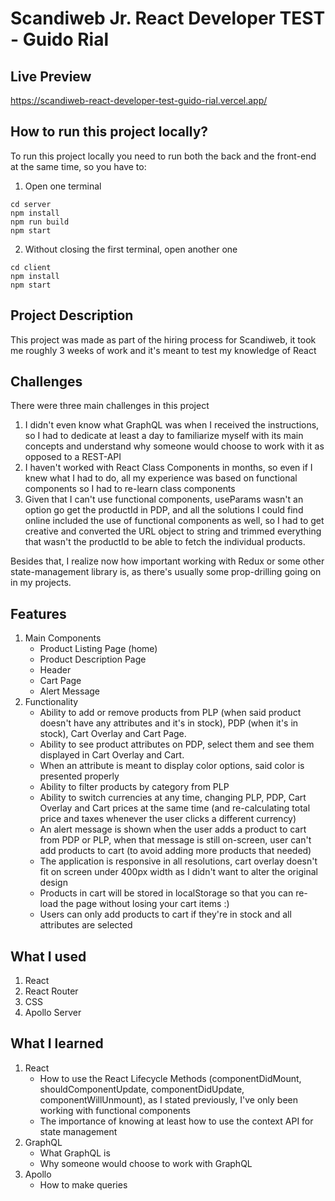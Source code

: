 # Scandiweb Jr. React Developer TEST - Guido Rial

## Live Preview
https://scandiweb-react-developer-test-guido-rial.vercel.app/

## How to run this project locally?

To run this project locally you need to run both the back and the front-end at the same time, so you have to:

1. Open one terminal

```
cd server
npm install
npm run build
npm start
```

2. Without closing the first terminal, open another one

```
cd client
npm install
npm start
```

## Project Description

This project was made as part of the hiring process for Scandiweb, it took me roughly 3 weeks of work and it's meant to test my knowledge of React

## Challenges

There were three main challenges in this project

1. I didn't even know what GraphQL was when I received the instructions, so I had to dedicate at least a day to familiarize myself with its main concepts and understand why someone would choose to work with it as opposed to a REST-API
2. I haven't worked with React Class Components in months, so even if I knew what I had to do, all my experience was based on functional components so I had to re-learn class components
3. Given that I can't use functional components, useParams wasn't an option go get the productId in PDP, and all the solutions I could find online included the use of functional components as well, so I had to get creative and converted the URL object to string and trimmed everything that wasn't the productId to be able to fetch the individual products.

Besides that, I realize now how important working with Redux or some other state-management library is, as there's usually some prop-drilling going on in my projects.

## Features

1. Main Components
    - Product Listing Page (home)
    - Product Description Page
    - Header
    - Cart Page
    - Alert Message
2. Functionality
    - Ability to add or remove products from PLP (when said product doesn't have any attributes and it's in stock), PDP (when it's in stock), Cart Overlay and Cart Page.
    - Ability to see product attributes on PDP, select them and see them displayed in Cart Overlay and Cart.
    - When an attribute is meant to display color options, said color is presented properly
    - Ability to filter products by category from PLP
    - Ability to switch currencies at any time, changing PLP, PDP, Cart Overlay and Cart prices at the same time (and re-calculating total price and taxes whenever the user clicks a different currency)
    - An alert message is shown when the user adds a product to cart from PDP or PLP, when that message is still on-screen, user can't add products to cart (to avoid adding more products that needed)
    - The application is responsive in all resolutions, cart overlay doesn't fit on screen under 400px width as I didn't want to alter the original design
    - Products in cart will be stored in localStorage so that you can re-load the page without losing your cart items :)
    - Users can only add products to cart if they're in stock and all attributes are selected

## What I used

1. React
2. React Router
3. CSS
4. Apollo Server

## What I learned

1. React
    - How to use the React Lifecycle Methods (componentDidMount, shouldComponentUpdate, componentDidUpdate, componentWillUnmount), as I stated previously, I've only been working with functional components
    - The importance of knowing at least how to use the context API for state management
2. GraphQL
    - What GraphQL is
    - Why someone would choose to work with GraphQL
3. Apollo
    - How to make queries
